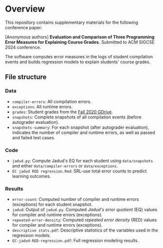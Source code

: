 # Overview

This repository contains supplementary materials for the following conference paper:

[Anonymous authors]
**Evaluation and Comparison of Three Programming Error Measures for Explaining Course Grades.**
Submitted to ACM SIGCSE 2024 conference.

The software computes error measures in the logs of student compilation events and builds regression models to explain students' course grades.

## File structure

### Data

* `compiler-errors`: All compilation errors. 
* `exceptions`: All runtime errors. 
* `grades`: Student grades from the [Fall 2020 GDrive](https://drive.google.com/drive/u/0/folders/1eh1Vf5ACLN-tuK9S20iOSHv9_PAN4MKX).
* `snapshots`: Complete snapshots of all compilation events (before autograder evaluation).
* `snapshots-summary`: For each snapshot (after autograder evaluation), indicates the number of compiler and runtime errors, as well as passed and failed test cases.

### Code

* `jadud.py`: Compute Jadud's EQ for each student using `data/snapshots` and either `data/compiler-errors` or `data/exceptions`.
* `EC jadud RED regression.Rmd`: SRL-use total error counts to predict learning outcomes. 

### Results

* `error-count`: Computed number of compiler and runtime errors (exceptions) for each student snapshot.
* `jadud`: Output of `jadud.py`. Computed *Jadud's error quotient* (EQ) values for compiler and runtime errors (exceptions).
* `repeated-error-density`: Computed *repeated error density* (RED) values for compiler and runtime errors (exceptions).
* `descriptive stats.pdf`: Descriptive statistics of the variables used in the regression models.
* `EC-jadud-RED-regression.pdf`: Full regression modeling results.
